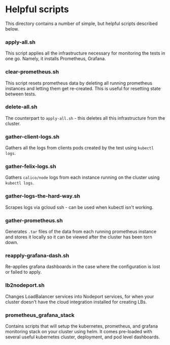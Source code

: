 # Helpful scripts

This directory contains a number of simple, but helpful scripts described below.

### apply-all.sh

This script applies all the infrastructure necessary for monitoring the tests in one go.
Namely, it installs Prometheus, Grafana.

### clear-prometheus.sh

This script resets prometheus data by deleting all running prometheus instances and
letting them get re-created.  This is useful for resetting state between tests.

### delete-all.sh

The counterpart to `apply-all.sh` - this deletes all this infrastructure from the cluster.

### gather-client-logs.sh

Gathers all the logs from clients pods created by the test using `kubectl logs`.

### gather-felix-logs.sh

Gathers `calico/node` logs from each instance running on the cluster using
`kubectl logs`.

### gather-logs-the-hard-way.sh

Scrapes logs via gcloud ssh - can be used when kubectl isn't working.

### gather-prometheus.sh

Generates `.tar` files of the data from each running prometheus instance and
stores it locally so it can be viewed after the cluster has been torn down.

### reapply-grafana-dash.sh

Re-applies grafana dashboards in the case where the configuration is lost
or failed to apply.

### lb2nodeport.sh

Changes LoadBalancer services into Nodeport services, for when your cluster
doesn't have the cloud integration installed for creating LBs.

### prometheus_grafana_stack
Contains scripts that will setup the kubernetes, prometheus, and grafana monitoring stack on your cluster using helm. It comes pre-loaded with several useful kubernetes cluster, deployment, and pod level dashboards.